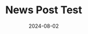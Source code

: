 ---
weight: 2
layout: "posts"
title: "News Post Test"
date: 2024-08-02
draft: false
image: "/imgs/post_test.jpg"
categories: ["News"]
tags: ["tag"]
disableComment: true
description: |-
    안녕하세요. Description 입니다.!!!!! ~~~~~~~
---